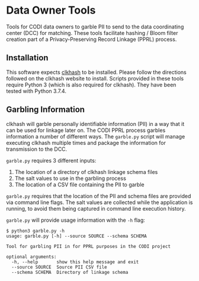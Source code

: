 # Data Owner Tools

Tools for CODI data owners to garble PII to send to the data coordinating center (DCC) for matching. These tools facilitate hashing / Bloom filter creation part of a Privacy-Preserving Record Linkage (PPRL) process.

## Installation

This software expects [clkhash](https://github.com/data61/clkhash) to be installed. Please follow the directions followed on the clkhash website to install. Scripts provided in these tools require Python 3 (which is also required for clkhash). They have been tested with Python 3.7.4.

## Garbling Information

clkhash will garble personally identifiable information (PII) in a way that it can be used for linkage later on. The CODI PPRL process garbles information a number of different ways. The `garble.py` script will manage
executing clkhash multiple times and package the information for transmission to the DCC.

`garble.py` requires 3 different inputs:
1. The location of a directory of clkhash linkage schema files
1. The salt values to use in the garbling process
1. The location of a CSV file containing the PII to garble

`garble.py` requires that the location of the PII and schema files are provided via command line flags. The salt values are collected while the application is running, to avoid them being captured in command line execution history.

`garble.py` will provide usage information with the `-h` flag:

```
$ python3 garble.py -h
usage: garble.py [-h] --source SOURCE --schema SCHEMA

Tool for garbling PII in for PPRL purposes in the CODI project

optional arguments:
  -h, --help       show this help message and exit
  --source SOURCE  Source PII CSV file
  --schema SCHEMA  Directory of linkage schema
```
